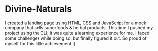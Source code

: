 # Divine-Naturals 
I created a landing page using HTML, CSS and JavaScript for a mock company that sells superfoods & herbal products.
This time I pushed my project using the CLI; it was quite a learning experience for me. I faced some challenges while doing so, but finally figured it out. 
So proud of myself for this little achievement :)
